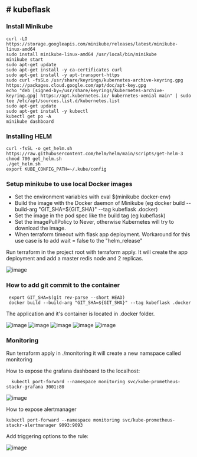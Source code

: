 <h2># kubeflask</h2>

<h3>Install Minikube</h3>

```
curl -LO https://storage.googleapis.com/minikube/releases/latest/minikube-linux-amd64
sudo install minikube-linux-amd64 /usr/local/bin/minikube
minikube start
sudo apt-get update
sudo apt-get install -y ca-certificates curl
sudo apt-get install -y apt-transport-https
sudo curl -fsSLo /usr/share/keyrings/kubernetes-archive-keyring.gpg https://packages.cloud.google.com/apt/doc/apt-key.gpg
echo "deb [signed-by=/usr/share/keyrings/kubernetes-archive-keyring.gpg] https://apt.kubernetes.io/ kubernetes-xenial main" | sudo tee /etc/apt/sources.list.d/kubernetes.list
sudo apt-get update
sudo apt-get install -y kubectl
kubectl get po -A
minikube dashboard 
```

<h3>Installing HELM</h3>

```   
curl -fsSL -o get_helm.sh https://raw.githubusercontent.com/helm/helm/main/scripts/get-helm-3
chmod 700 get_helm.sh
./get_helm.sh
export KUBE_CONFIG_PATH=~/.kube/config
```

<h3>Setup minikube to use local Docker images</h3>

- Set the environment variables with eval $(minikube docker-env)
- Build the image with the Docker daemon of Minikube (eg docker build --build-arg "GIT_SHA=${GIT_SHA}" --tag kubeflask .docker)
- Set the image in the pod spec like the build tag (eg kubeflask)
- Set the imagePullPolicy to Never, otherwise Kubernetes will try to download the image.
- When terraform timeout with flask app deployment. Workaround for this use case is to add wait = false to the "helm_release"
 
 <p>Run terraform in the project root with terraform apply. It will create the app deployment and add a master redis node and 2 replicas.</p>

![image](https://user-images.githubusercontent.com/43659121/196553892-1f22439a-bf13-4571-9620-94ed20b3810c.png)


<h3>How to add git commit to the container</h3>
 
 ``` 
  export GIT_SHA=$(git rev-parse --short HEAD)
  docker build --build-arg "GIT_SHA=${GIT_SHA}" --tag kubeflask .docker
```

The application and it's container is located in .docker folder. 


![image](https://user-images.githubusercontent.com/43659121/196551425-79788159-dbd5-4a01-9909-c246912d842d.png)
![image](https://user-images.githubusercontent.com/43659121/196551504-1a2ad5c5-8f21-47cd-b202-4d5ba12e9c5c.png)
![image](https://user-images.githubusercontent.com/43659121/196551587-5ec76232-cfb3-427b-9484-0a3d93d35c2b.png)
![image](https://user-images.githubusercontent.com/43659121/196551632-d482eb75-a8e3-4478-bafa-d28914a92c47.png)
![image](https://user-images.githubusercontent.com/43659121/196551680-0d22550d-aca8-408f-8ab2-bf0c775e1a63.png)


<h3>Monitoring</h3>
Run terraform apply in ./monitoring it will create a new namspace called monitoring

How to expose the grafana dashboard to the localhost:

```
  kubectl port-forward --namespace monitoring svc/kube-prometheus-stackr-grafana 3001:80
```

![image](https://user-images.githubusercontent.com/43659121/196549799-a6f7567b-b095-41c8-8dfc-3d2964025e3b.png)

How to expose alertmanager

```
kubectl port-forward --namespace monitoring svc/kube-prometheus-stackr-alertmanager 9093:9093
```

Add triggering options to the rule: 

![image](https://user-images.githubusercontent.com/43659121/197395183-24cba541-0736-4b26-bbd0-d3c76830f579.png)
